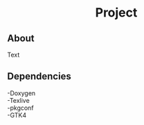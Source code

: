 # <p style="text-align: center;">Project</p>

## About

<p>Text<br></p>

## Dependencies

<p>-Doxygen<br>-Texlive<br>-pkgconf<br>-GTK4<br></p>
